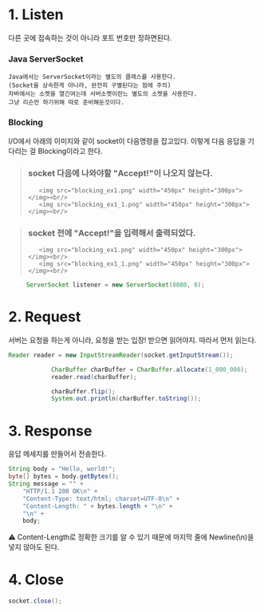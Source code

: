 # 1. Listen
다른 곳에 접속하는 것이 아니라 포트 번호만 정하면된다.

### Java ServerSocket
    Java에서는 ServerSocket이라는 별도의 클래스를 사용한다.
    (Socket을 상속한게 아니라, 완전히 구별된다는 점에 주의)
    자바에서는 소켓을 열긴여는데 서버소켓이란느 별도의 소켓을 사용한다.
    그냥 리슨만 하기위해 따로 준비해둔것이다.

### Blocking
I/O에서 아래의 이미지와 같이 socket이 다음명령을 잡고있다.
이렇게 다음 응답을 기다리는 걸 Blocking이라고 한다.
        
>    ### socket 다음에 나와야할 "Accept!"이 나오지 않는다.
>        <img src="blocking_ex1.png" width="450px" height="300px"></img><br/>
>        <img src="blocking_ex1_1.png" width="450px" height="300px"></img><br/>
        
>    ### socket 전에 "Accept!"을 입력해서 출력되었다.
>        <img src="blocking_ex1.png" width="450px" height="300px"></img><br/>
>        <img src="blocking_ex1_1.png" width="450px" height="300px"></img><br/>
```java
     ServerSocket listener = new ServerSocket(8080, 0);
```

# 2. Request
서버는 요청을 하는게 아니라, 요청을 받는 입장!
받으면 읽어야지. 따라서 먼저 읽는다.
```java
Reader reader = new InputStreamReader(socket.getInputStream());

            CharBuffer charBuffer = CharBuffer.allocate(1_000_000);
            reader.read(charBuffer);

            charBuffer.flip();
            System.out.println(charBuffer.toString());
```
# 3. Response
응답 메세지를 만들어서 전송한다.
```java
String body = "Hello, world!";
byte[] bytes = body.getBytes();
String message = "" +
	"HTTP/1.1 200 OK\n" +
	"Content-Type: text/html; charset=UTF-8\n" +
	"Content-Length: " + bytes.length + "\n" +
	"\n" +
	body;
```
⚠️ Content-Length로 정확한 크기를 알 수 있기 때문에 마지막 줄에 Newline(\n)을 넣지 않아도 된다.

# 4. Close
```java
socket.close();
```